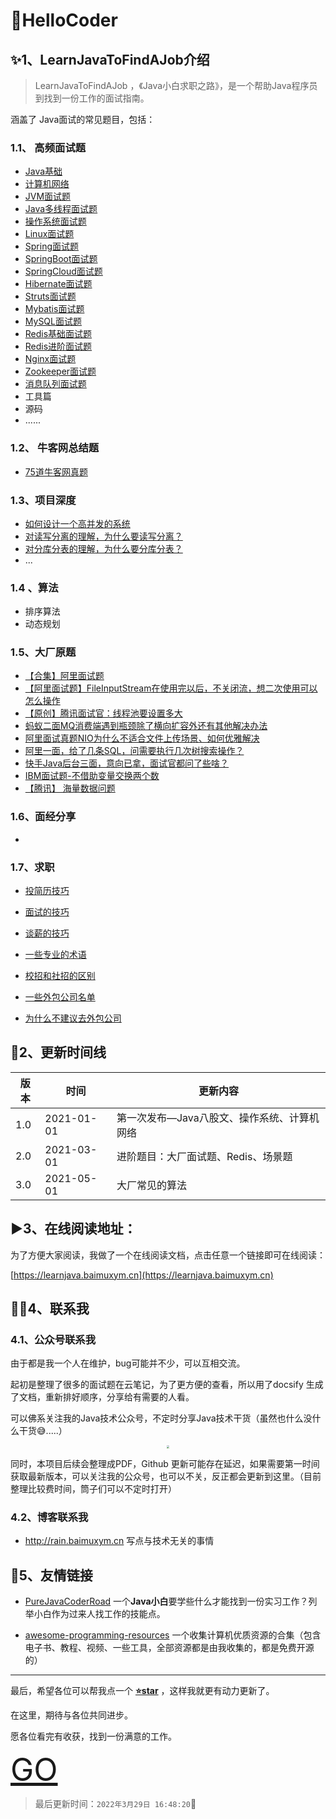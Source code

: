 # 💐HelloCoder

## ✨1、LearnJavaToFindAJob介绍

> LearnJavaToFindAJob ，《Java小白求职之路》，是一个帮助Java程序员到找到一份工作的面试指南。

涵盖了 Java面试的常见题目，包括：

### 1.1、 高频面试题

- [Java基础](articles\Java基础\Java基础面试题.md)
- [计算机网络](articles\计算机网络\计算机网络面试题.md)
- [JVM面试题](articles\JVM\JVM面试题.md)
- [Java多线程面试题](articles\Java线程\Java多线程面试题.md)
- [操作系统面试题](articles\操作系统\操作系统面试题.md)
- [Linux面试题](articles\Linux\Linux面试题.md)
- [Spring面试题](articles\Spring\Spring面试题.md)
- [SpringBoot面试题](articles\SpringBoot\SpringBoot面试题.md)
- [SpringCloud面试题](articles\SpringCloud\SpringCloud面试题.md)
- [Hibernate面试题](articles\Java框架\Hibernate面试题.md)
- [Struts面试题](articles\Java框架\Struts面试题.md)
- [Mybatis面试题](articles\Java框架\Mybatis面试题.md)
- [MySQL面试题](articles\MySQL\MySQL面试题.md)
- [Redis基础面试题](articles\Redis\Redis面试题.md)
- [Redis进阶面试题](articles\Redis\Redis为什么要把字符串设计成SDS？.md)
- [Nginx面试题](articles\中间件\Nginx面试题.md)
- [Zookeeper面试题](articles\中间件\Zookeeper面试题.md) 
- [消息队列面试题](articles\中间件\消息队列面试题.md)
- 工具篇
- 源码
- ......

### 1.2、 牛客网总结题

- [75道牛客网真题](articles\题库\Java基础面试题库（一）.md)

### 1.3、项目深度

- [如何设计一个高并发的系统](articles\项目深度\高并发系统的设计.md)
- [对读写分离的理解，为什么要读写分离？](articles\项目深度\对读写分离的理解，为什么要读写分离？.md) 
- [对分库分表的理解，为什么要分库分表？](articles\项目深度\对分库分表的理解，为什么要分库分表？.md) 
- ...

### 1.4 、算法

- 排序算法
- 动态规划

### 1.5、大厂原题

- [【合集】阿里面试题](articles\大厂面试题\阿里\阿里面试题.md) 
- [【阿里面试题】FileInputStream在使用完以后，不关闭流，想二次使用可以怎么操作](articles\大厂面试题\阿里\阿里面试题-FileInputStream在使用完以后，不关闭流，想二次使用可以怎么操作.md) 
- [【原创】腾讯面试官：线程池要设置多大](articles\大厂面试题\腾讯\线程池要设置多大？.md)  
- [蚂蚁二面MQ消费端遇到瓶颈除了横向扩容外还有其他解决办法](articles\大厂面试题\阿里\蚂蚁二面MQ消费端遇到瓶颈除了横向扩容外还有其他解决办法.md) 
- [阿里面试真题NIO为什么不适合文件上传场景、如何优雅解决](articles\大厂面试题\阿里\阿里面试真题NIO为什么不适合文件上传场景、如何优雅解决.md) 
- [阿里一面，给了几条SQL，问需要执行几次树搜索操作？](articles\大厂面试题\阿里\阿里一面，给了几条SQL，问需要执行几次树搜索操作？.md) 
- [快手Java后台三面，意向已拿，面试官都问了些啥？](articles\大厂面试题\快手\快手Java后台三面，意向已拿，面试官都问了些啥？.md) 
- [IBM面试题-不借助变量交换两个数](articles\大厂面试题\IBM面试题-不借助变量交换两个数.md) 
- [【腾讯】 海量数据问题](articles\大厂面试题\腾讯\海量数据问题.md)

### 1.6、面经分享

- 

### 1.7、求职

- [投简历技巧](articles\求职\投简历技巧.md) 


- [面试的技巧](articles\求职\面试的技巧.md) 
- [谈薪的技巧](articles\求职\谈薪的技巧.md) 
- [一些专业的术语](articles\求职\一些专业的术语.md) 
- [校招和社招的区别](articles\求职\校招和社招的区别.md) 
- [一些外包公司名单](articles\求职\一些外包公司名单.md) 
- [为什么不建议去外包公司](articles\求职\为什么不建议去外包公司.md) 

## 🚀2、更新时间线

| 版本 | 时间       | 更新内容                                    |
| ---- | ---------- | ------------------------------------------- |
| 1.0  | 2021-01-01 | 第一次发布—Java八股文、操作系统、计算机网络 |
| 2.0  | 2021-03-01 | 进阶题目：大厂面试题、Redis、场景题         |
| 3.0  | 2021-05-01 | 大厂常见的算法                              |





## ▶️3、在线阅读地址：

为了方便大家阅读，我做了一个在线阅读文档，点击任意一个链接即可在线阅读：

[https://learnjava.baimuxym.cn](https://learnjava.baimuxym.cn)

## 👨‍💻4、联系我

### 4.1、公众号联系我

由于都是我一个人在维护，bug可能并不少，可以互相交流。

起初是整理了很多的面试题在云笔记，为了更方便的查看，所以用了docsify 生成了文档，重新排好顺序，分享给有需要的人看。

可以佛系关注我的Java技术公众号，不定时分享Java技术干货（虽然也什么没什么干货😅.....）

<div align="center"> <img src="https://cdn.jsdelivr.net/gh/DogerRain/image@main/Home/wuli_HelloCoder.png"  style="zoom:30%;"></img> </div>

 

同时，本项目后续会整理成PDF，Github 更新可能存在延迟，如果需要第一时间获取最新版本，可以关注我的公众号，也可以不关，反正都会更新到这里。（目前整理比较费时间，筒子们可以不定时打开）



### 4.2、博客联系我

- <a href="http://rain.baimuxym.cn"  target="_blank">http://rain.baimuxym.cn</a> 写点与技术无关的事情



## 📝5、友情链接

- [PureJavaCoderRoad](https://github.com/DogerRain/PureJavaCoderRoad)  一个**Java小白**要学些什么才能找到一份实习工作？列举小白作为过来人找工作的技能点。

- [awesome-programming-resources](https://github.com/DogerRain/awesome-programming-resources)  一个收集计算机优质资源的合集（包含电子书、教程、视频、一些工具，全部资源都是由我收集的，都是免费开源的）

  

---

最后，希望各位可以帮我点一个 **[⭐star](https://github.com/DogerRain/LearnJavaToFindAJob)** ，这样我就更有动力更新了。 

在这里，期待与各位共同进步。

愿各位看完有收获，找到一份满意的工作。



<font style="color:black;font-size:50px;font-weight:2px">[GO](/articles\Java基础\Java基础面试题.md)</font>



> 最后更新时间：`2022年3月29日 16:48:20`:underage:

